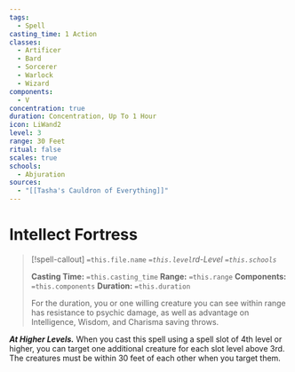 ```yaml
---
tags:
  - Spell
casting_time: 1 Action
classes:
  - Artificer
  - Bard
  - Sorcerer
  - Warlock
  - Wizard
components:
  - V
concentration: true
duration: Concentration, Up To 1 Hour
icon: LiWand2
level: 3
range: 30 Feet
ritual: false
scales: true
schools:
  - Abjuration
sources:
  - "[[Tasha's Cauldron of Everything]]"
---
```


# Intellect Fortress

>[!spell-callout] `=this.file.name`
>*`=this.level`rd-Level `=this.schools`*
>
>**Casting Time:** `=this.casting_time`
>**Range:** `=this.range`
>**Components:** `=this.components`
>**Duration:** `=this.duration`
>
>For the duration, you or one willing creature you can see within range has resistance to psychic damage, as well as advantage on Intelligence, Wisdom, and Charisma saving throws.
>
>
***At Higher Levels.*** When you cast this spell using a spell slot of 4th level or higher, you can target one additional creature for each slot level above 3rd. The creatures must be within 30 feet of each other when you target them.
